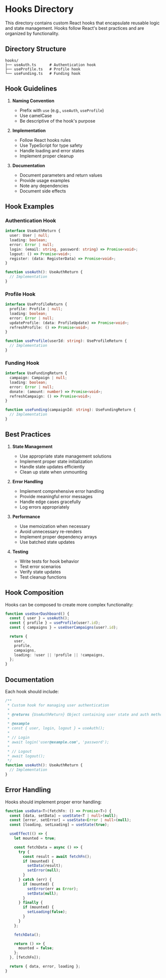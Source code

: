 # Hooks Directory

This directory contains custom React hooks that encapsulate reusable logic and state management. Hooks follow React's best practices and are organized by functionality.

## Directory Structure

```
hooks/
├── useAuth.ts      # Authentication hook
├── useProfile.ts   # Profile hook
└── useFunding.ts   # Funding hook
```

## Hook Guidelines

1. **Naming Convention**
   - Prefix with `use` (e.g., `useAuth`, `useProfile`)
   - Use camelCase
   - Be descriptive of the hook's purpose

2. **Implementation**
   - Follow React hooks rules
   - Use TypeScript for type safety
   - Handle loading and error states
   - Implement proper cleanup

3. **Documentation**
   - Document parameters and return values
   - Provide usage examples
   - Note any dependencies
   - Document side effects

## Hook Examples

### Authentication Hook
```typescript
interface UseAuthReturn {
  user: User | null;
  loading: boolean;
  error: Error | null;
  login: (email: string, password: string) => Promise<void>;
  logout: () => Promise<void>;
  register: (data: RegisterData) => Promise<void>;
}

function useAuth(): UseAuthReturn {
  // Implementation
}
```

### Profile Hook
```typescript
interface UseProfileReturn {
  profile: Profile | null;
  loading: boolean;
  error: Error | null;
  updateProfile: (data: ProfileUpdate) => Promise<void>;
  refreshProfile: () => Promise<void>;
}

function useProfile(userId: string): UseProfileReturn {
  // Implementation
}
```

### Funding Hook
```typescript
interface UseFundingReturn {
  campaign: Campaign | null;
  loading: boolean;
  error: Error | null;
  donate: (amount: number) => Promise<void>;
  refreshCampaign: () => Promise<void>;
}

function useFunding(campaignId: string): UseFundingReturn {
  // Implementation
}
```

## Best Practices

1. **State Management**
   - Use appropriate state management solutions
   - Implement proper state initialization
   - Handle state updates efficiently
   - Clean up state when unmounting

2. **Error Handling**
   - Implement comprehensive error handling
   - Provide meaningful error messages
   - Handle edge cases gracefully
   - Log errors appropriately

3. **Performance**
   - Use memoization when necessary
   - Avoid unnecessary re-renders
   - Implement proper dependency arrays
   - Use batched state updates

4. **Testing**
   - Write tests for hook behavior
   - Test error scenarios
   - Verify state updates
   - Test cleanup functions

## Hook Composition

Hooks can be composed to create more complex functionality:

```typescript
function useUserDashboard() {
  const { user } = useAuth();
  const { profile } = useProfile(user?.id);
  const { campaigns } = useUserCampaigns(user?.id);

  return {
    user,
    profile,
    campaigns,
    loading: !user || !profile || !campaigns,
  };
}
```

## Documentation

Each hook should include:

```typescript
/**
 * Custom hook for managing user authentication
 * 
 * @returns {UseAuthReturn} Object containing user state and auth methods
 * 
 * @example
 * const { user, login, logout } = useAuth();
 * 
 * // Login
 * await login('user@example.com', 'password');
 * 
 * // Logout
 * await logout();
 */
function useAuth(): UseAuthReturn {
  // Implementation
}
```

## Error Handling

Hooks should implement proper error handling:

```typescript
function useData<T>(fetchFn: () => Promise<T>) {
  const [data, setData] = useState<T | null>(null);
  const [error, setError] = useState<Error | null>(null);
  const [loading, setLoading] = useState(true);

  useEffect(() => {
    let mounted = true;

    const fetchData = async () => {
      try {
        const result = await fetchFn();
        if (mounted) {
          setData(result);
          setError(null);
        }
      } catch (err) {
        if (mounted) {
          setError(err as Error);
          setData(null);
        }
      } finally {
        if (mounted) {
          setLoading(false);
        }
      }
    };

    fetchData();

    return () => {
      mounted = false;
    };
  }, [fetchFn]);

  return { data, error, loading };
}
``` 